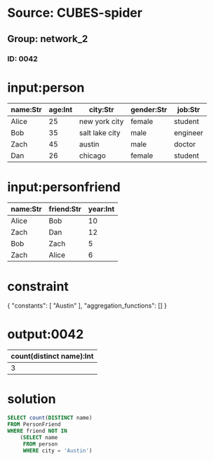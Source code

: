 # Source: CUBES-spider
## Group: network_2
### ID: 0042

# input:person

| name:Str | age:Int | city:Str | gender:Str | job:Str |
|---|---|---|---|---|
| Alice | 25 | new york city | female | student |
| Bob | 35 | salt lake city | male | engineer |
| Zach | 45 | austin | male | doctor |
| Dan | 26 | chicago | female | student |

# input:personfriend

| name:Str | friend:Str | year:Int |
|---|---|---|
| Alice | Bob | 10 |
| Zach | Dan | 12 |
| Bob | Zach | 5 |
| Zach | Alice | 6 |

# constraint

{
  "constants": [
    "Austin"
  ],
  "aggregation_functions": []
}

# output:0042

| count(distinct name):Int |
|---|
| 3 |

# solution

```sql
SELECT count(DISTINCT name)
FROM PersonFriend
WHERE friend NOT IN
    (SELECT name
     FROM person
     WHERE city = 'Austin')
```
